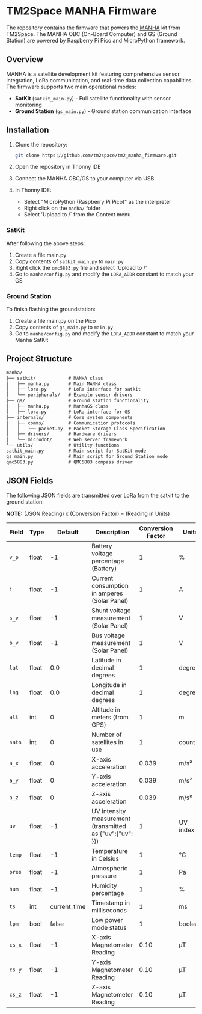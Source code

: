 # TM2Space MANHA Firmware

The repository contains the firmware that powers the [MANHA](https://manha.tm2.space) kit from TM2Space. The MANHA OBC (On-Board Computer) and GS (Ground Station) are powered by Raspberry Pi Pico and MicroPython framework.

## Overview

MANHA is a satellite development kit featuring comprehensive sensor integration, LoRa communication, and real-time data collection capabilities. The firmware supports two main operational modes:

- **SatKit** (`satkit_main.py`) - Full satellite functionality with sensor monitoring
- **Ground Station** (`gs_main.py`) - Ground station communication interface

## Installation

1. Clone the repository:

   ```bash
   git clone https://github.com/tm2space/tm2_manha_firmware.git
   ```

2. Open the repository in Thonny IDE

3. Connect the MANHA OBC/GS to your computer via USB

4. In Thonny IDE:
   - Select "MicroPython (Raspberry Pi Pico)" as the interpreter
   - Right click on the `manha/` folder
   - Select 'Upload to /` from the Context menu

### SatKit

After following the above steps:

1. Create a file main.py
2. Copy contents of `satkit_main.py` to `main.py`
3. Right click the `qmc5883.py` file and select 'Upload to /'
4. Go to `manha/config.py` and modify the `LORA_ADDR` constant to match your GS

### Ground Station

To finish flashing the groundstation:

1. Create a file main.py on the Pico
2. Copy contents of `gs_main.py` to `main.py`
3. Go to `manha/config.py` and modify the `LORA_ADDR` constant to match your Manha SatKit

## Project Structure

```txt
manha/
├── satkit/            # MANHA class
│   ├── manha.py       # Main MANHA class
│   ├── lora.py        # LoRa interface for satkit
│   └── peripherals/   # Example sensor drivers
├── gs/                # Ground station functionality
│   ├── manha.py       # ManhaGS class
│   ├── lora.py        # LoRa interface for GS
├── internals/         # Core system components
│   ├── comms/         # Communication protocols
│   │   └── packet.py  # Packet Storage Class Specification
│   ├── drivers/       # Hardware drivers
│   └── microdot/      # Web server framework
└── utils/             # Utility functions
satkit_main.py         # Main script for SatKit mode
gs_main.py             # Main script for Ground Station mode
qmc5883.py             # QMC5883 compass driver
```

## JSON Fields

The following JSON fields are transmitted over LoRa from the satkit to the ground station:

**NOTE:** (JSON Reading) x (Conversion Factor) = (Reading in Units)

| Field | Type | Default | Description | Conversion Factor | Units |
|-------|------|---------|-------------|-------------------|-------|
| `v_p` | float | -1 | Battery voltage percentage (Battery) | 1 | % |
| `i` | float | -1 | Current consumption in amperes (Solar Panel) | 1 | A |
| `s_v` | float | -1 | Shunt voltage measurement (Solar Panel) | 1 | V |
| `b_v` | float | -1 | Bus voltage measurement (Solar Panel) | 1 | V |
| `lat` | float | 0.0 | Latitude in decimal degrees | 1 | degrees |
| `lng` | float | 0.0 | Longitude in decimal degrees | 1 | degrees |
| `alt` | int | 0 | Altitude in meters (from GPS) | 1 | m |
| `sats` | int | 0 | Number of satellites in use | 1 | count |
| `a_x` | float | 0 | X-axis acceleration | 0.039 | m/s² |
| `a_y` | float | 0 | Y-axis acceleration | 0.039 | m/s² |
| `a_z` | float | 0 | Z-axis acceleration | 0.039 | m/s² |
| `uv` | float | -1 | UV intensity measurement (transmitted as {"uv":{"uv": <value>}}) | 1 | UV index |
| `temp` | float | -1 | Temperature in Celsius | 1 | °C |
| `pres` | float | -1 | Atmospheric pressure | 1 | Pa |
| `hum` | float | -1 | Humidity percentage | 1 | % |
| `ts` | int | current_time | Timestamp in milliseconds | 1 | ms |
| `lpm` | bool | false | Low power mode status | 1 | boolean |
| `cs_x` | float | -1 | X-axis Magnetometer Reading | 0.10 | µT |
| `cs_y` | float | -1 | Y-axis Magnetometer Reading | 0.10 | µT |
| `cs_z` | float | -1 | Z-axis Magnetometer Reading | 0.10 | µT |
